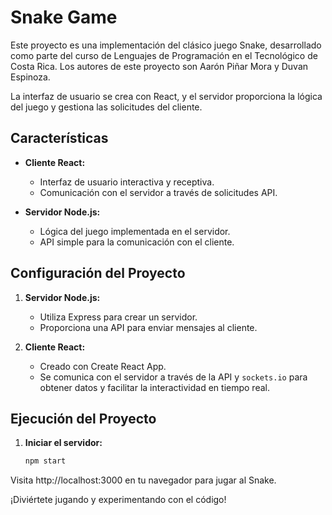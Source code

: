 # Snake Game

Este proyecto es una implementación del clásico juego Snake, desarrollado como parte del curso de Lenguajes de Programación en el Tecnológico de Costa Rica. Los autores de este proyecto son Aarón Piñar Mora y Duvan Espinoza.

La interfaz de usuario se crea con React, y el servidor proporciona la lógica del juego y gestiona las solicitudes del cliente.

## Características

- **Cliente React:**
  - Interfaz de usuario interactiva y receptiva.
  - Comunicación con el servidor a través de solicitudes API.

- **Servidor Node.js:**
  - Lógica del juego implementada en el servidor.
  - API simple para la comunicación con el cliente.

## Configuración del Proyecto

1. **Servidor Node.js:**
   - Utiliza Express para crear un servidor.
   - Proporciona una API para enviar mensajes al cliente.

2. **Cliente React:**
   - Creado con Create React App.
   - Se comunica con el servidor a través de la API y `sockets.io` para obtener datos y facilitar la interactividad en tiempo real.

## Ejecución del Proyecto

1. **Iniciar el servidor:**
   ```bash
   npm start
Visita http://localhost:3000 en tu navegador para jugar al Snake.

¡Diviértete jugando y experimentando con el código!
